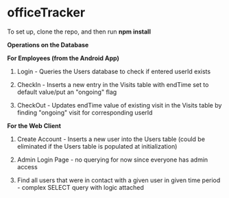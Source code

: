 # officeTracker

To set up, clone the repo, and then run 
      **npm install**



**Operations on the Database** 

**For Employees (from the Android App)**
1. Login - Queries the Users database to check if entered userId exists

2. CheckIn - Inserts a new entry in the Visits table with endTime set to default value/put an "ongoing" flag

3. CheckOut - Updates endTime value of existing visit in the Visits table by finding "ongoing" visit for corresponding userId

**For the Web Client**
1. Create Account - Inserts a new user into the Users table (could be eliminated if the Users table is populated at initialization)

2. Admin Login Page - no querying for now since everyone has admin access

3. Find all users that were in contact with a given user in given time period - complex SELECT query with logic attached
